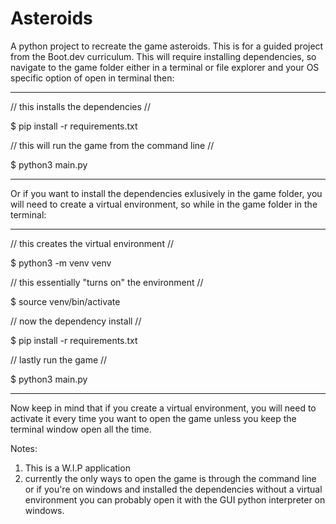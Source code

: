 # Asteroids
A python project to recreate the game asteroids. This is for a guided project from the Boot.dev curriculum.
This will require installing dependencies, so navigate to the game folder either in a terminal or file explorer
and your OS specific option of open in terminal then:

_________________________________________________________

// this installs the dependencies // 

$ pip install -r requirements.txt

// this will run the game from the command line // 

$ python3 main.py

_________________________________________________________

Or if you want to install the dependencies exlusively in the game folder, you will need to create a virtual 
environment, so while in the game folder in the terminal:

_________________________________________________________

// this creates the virtual environment // 

$ python3 -m venv venv

// this essentially "turns on" the environment // 

$ source venv/bin/activate

// now the dependency install // 

$ pip install -r requirements.txt

// lastly run the game // 

$ python3 main.py

_________________________________________________________

Now keep in mind that if you create a virtual environment, you will need to activate it every time you want to open
the game unless you keep the terminal window open all the time.

Notes:
1. This is a W.I.P application
2. currently the only ways to open the game is through the command line or if you're on windows and installed the 
dependencies without a virtual environment you can probably open it with the GUI python interpreter on windows.